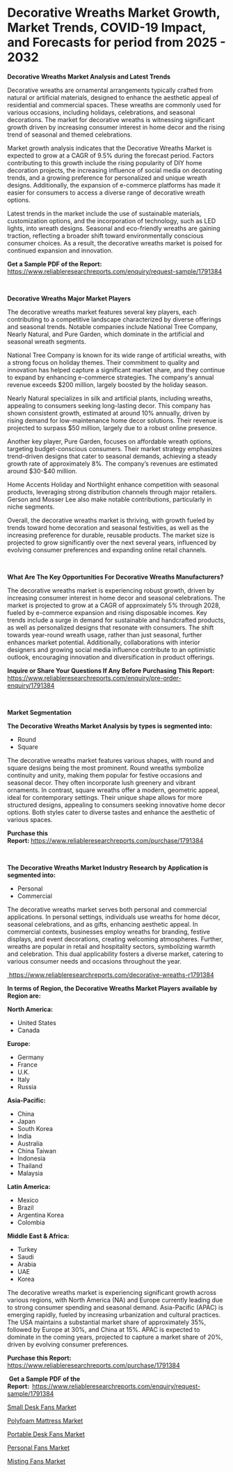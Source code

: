 <p><h1>Decorative Wreaths Market Growth, Market Trends, COVID-19 Impact, and Forecasts for period from 2025 - 2032</h1></p><p><strong>Decorative Wreaths Market Analysis and Latest Trends</strong></p>
<p><p>Decorative wreaths are ornamental arrangements typically crafted from natural or artificial materials, designed to enhance the aesthetic appeal of residential and commercial spaces. These wreaths are commonly used for various occasions, including holidays, celebrations, and seasonal decorations. The market for decorative wreaths is witnessing significant growth driven by increasing consumer interest in home decor and the rising trend of seasonal and themed celebrations.</p><p>Market growth analysis indicates that the Decorative Wreaths Market is expected to grow at a CAGR of 9.5% during the forecast period. Factors contributing to this growth include the rising popularity of DIY home decoration projects, the increasing influence of social media on decorating trends, and a growing preference for personalized and unique wreath designs. Additionally, the expansion of e-commerce platforms has made it easier for consumers to access a diverse range of decorative wreath options.</p><p>Latest trends in the market include the use of sustainable materials, customization options, and the incorporation of technology, such as LED lights, into wreath designs. Seasonal and eco-friendly wreaths are gaining traction, reflecting a broader shift toward environmentally conscious consumer choices. As a result, the decorative wreaths market is poised for continued expansion and innovation.</p></p>
<p><strong>Get a Sample PDF of the Report:&nbsp;</strong> <a href="https://www.reliableresearchreports.com/enquiry/request-sample/1791384?utm_campaign=34&utm_medium=2&utm_source=Github&utm_content=ia&utm_term=06022025&utm_id=decorative-wreaths">https://www.reliableresearchreports.com/enquiry/request-sample/1791384</a></p>
<p>&nbsp;</p>
<p><strong>Decorative Wreaths Major Market Players</strong></p>
<p><p>The decorative wreaths market features several key players, each contributing to a competitive landscape characterized by diverse offerings and seasonal trends. Notable companies include National Tree Company, Nearly Natural, and Pure Garden, which dominate in the artificial and seasonal wreath segments.</p><p>National Tree Company is known for its wide range of artificial wreaths, with a strong focus on holiday themes. Their commitment to quality and innovation has helped capture a significant market share, and they continue to expand by enhancing e-commerce strategies. The company's annual revenue exceeds $200 million, largely boosted by the holiday season.</p><p>Nearly Natural specializes in silk and artificial plants, including wreaths, appealing to consumers seeking long-lasting decor. This company has shown consistent growth, estimated at around 10% annually, driven by rising demand for low-maintenance home decor solutions. Their revenue is projected to surpass $50 million, largely due to a robust online presence.</p><p>Another key player, Pure Garden, focuses on affordable wreath options, targeting budget-conscious consumers. Their market strategy emphasizes trend-driven designs that cater to seasonal demands, achieving a steady growth rate of approximately 8%. The company’s revenues are estimated around $30-$40 million.</p><p>Home Accents Holiday and Northlight enhance competition with seasonal products, leveraging strong distribution channels through major retailers. Gerson and Mosser Lee also make notable contributions, particularly in niche segments.</p><p>Overall, the decorative wreaths market is thriving, with growth fueled by trends toward home decoration and seasonal festivities, as well as the increasing preference for durable, reusable products. The market size is projected to grow significantly over the next several years, influenced by evolving consumer preferences and expanding online retail channels.</p></p>
<p>&nbsp;</p>
<p><strong>What Are The Key Opportunities For Decorative Wreaths Manufacturers?</strong></p>
<p><p>The decorative wreaths market is experiencing robust growth, driven by increasing consumer interest in home decor and seasonal celebrations. The market is projected to grow at a CAGR of approximately 5% through 2028, fueled by e-commerce expansion and rising disposable incomes. Key trends include a surge in demand for sustainable and handcrafted products, as well as personalized designs that resonate with consumers. The shift towards year-round wreath usage, rather than just seasonal, further enhances market potential. Additionally, collaborations with interior designers and growing social media influence contribute to an optimistic outlook, encouraging innovation and diversification in product offerings.</p></p>
<p><strong>Inquire or Share Your Questions If Any Before Purchasing This Report:</strong> <a href="https://www.reliableresearchreports.com/enquiry/pre-order-enquiry/1791384?utm_campaign=34&utm_medium=2&utm_source=Github&utm_content=ia&utm_term=06022025&utm_id=decorative-wreaths">https://www.reliableresearchreports.com/enquiry/pre-order-enquiry/1791384</a></p>
<p>&nbsp;</p>
<p><strong>Market Segmentation</strong></p>
<p><strong>The Decorative Wreaths Market Analysis by types is segmented into:</strong></p>
<p><ul><li>Round</li><li>Square</li></ul></p>
<p><p>The decorative wreaths market features various shapes, with round and square designs being the most prominent. Round wreaths symbolize continuity and unity, making them popular for festive occasions and seasonal decor. They often incorporate lush greenery and vibrant ornaments. In contrast, square wreaths offer a modern, geometric appeal, ideal for contemporary settings. Their unique shape allows for more structured designs, appealing to consumers seeking innovative home decor options. Both styles cater to diverse tastes and enhance the aesthetic of various spaces.</p></p>
<p><strong>Purchase this Report:&nbsp;</strong><a href="https://www.reliableresearchreports.com/purchase/1791384?utm_campaign=34&utm_medium=2&utm_source=Github&utm_content=ia&utm_term=06022025&utm_id=decorative-wreaths">https://www.reliableresearchreports.com/purchase/1791384</a></p>
<p>&nbsp;</p>
<p><strong>The Decorative Wreaths Market Industry Research by Application is segmented into:</strong></p>
<p><ul><li>Personal</li><li>Commercial</li></ul></p>
<p><p>The decorative wreaths market serves both personal and commercial applications. In personal settings, individuals use wreaths for home décor, seasonal celebrations, and as gifts, enhancing aesthetic appeal. In commercial contexts, businesses employ wreaths for branding, festive displays, and event decorations, creating welcoming atmospheres. Further, wreaths are popular in retail and hospitality sectors, symbolizing warmth and celebration. This dual applicability fosters a diverse market, catering to various consumer needs and occasions throughout the year.</p></p>
<p><a href="https://www.reliableresearchreports.com/decorative-wreaths-r1791384?utm_campaign=34&utm_medium=2&utm_source=Github&utm_content=ia&utm_term=06022025&utm_id=decorative-wreaths">&nbsp;https://www.reliableresearchreports.com/decorative-wreaths-r1791384</a></p>
<p><strong>In terms of Region, the Decorative Wreaths Market Players available by Region are:</strong></p>
<p>
    <p> <strong> North America: </strong>
        <ul>
            <li>United States</li>
            <li>Canada</li>
        </ul>
        </p> 
    <p> <strong> Europe: </strong>
        <ul>
            <li>Germany</li>
            <li>France</li>
            <li>U.K.</li>
            <li>Italy</li>
            <li>Russia</li>
        </ul>
        </p> 
    <p> <strong> Asia-Pacific: </strong>
        <ul>
            <li>China</li>
            <li>Japan</li>
            <li>South Korea</li>
            <li>India</li>
            <li>Australia</li>
            <li>China Taiwan</li>
            <li>Indonesia</li>
            <li>Thailand</li>
            <li>Malaysia</li>
        </ul>
        </p> 
    <p> <strong> Latin America: </strong>
        <ul>
            <li>Mexico</li>
            <li>Brazil</li>
            <li>Argentina Korea</li>
            <li>Colombia</li>
        </ul>
        </p> 
    <p> <strong> Middle East & Africa: </strong>
        <ul>
            <li>Turkey</li>
            <li>Saudi</li>
            <li>Arabia</li>
            <li>UAE</li>
            <li>Korea</li>
        </ul>
    </p>
    </p>
<p><p>The decorative wreaths market is experiencing significant growth across various regions, with North America (NA) and Europe currently leading due to strong consumer spending and seasonal demand. Asia-Pacific (APAC) is emerging rapidly, fueled by increasing urbanization and cultural practices. The USA maintains a substantial market share of approximately 35%, followed by Europe at 30%, and China at 15%. APAC is expected to dominate in the coming years, projected to capture a market share of 20%, driven by evolving consumer preferences.</p></p>
<p><strong>Purchase this Report: </strong><a href="https://www.reliableresearchreports.com/purchase/1791384?utm_campaign=34&utm_medium=2&utm_source=Github&utm_content=ia&utm_term=06022025&utm_id=decorative-wreaths">https://www.reliableresearchreports.com/purchase/1791384</a></p>
<p>&nbsp;<strong>Get a Sample PDF of the Report:&nbsp;&nbsp;</strong><a href="https://www.reliableresearchreports.com/enquiry/request-sample/1791384?utm_campaign=34&utm_medium=2&utm_source=Github&utm_content=ia&utm_term=06022025&utm_id=decorative-wreaths">https://www.reliableresearchreports.com/enquiry/request-sample/1791384</a></p>
<p><strong></strong></p>
<p><p><a href="https://github.com/aksayvoogdt/Market-Research-Report-List-1/blob/main/small-desk-fans-market.md?utm_campaign=34&utm_medium=2&utm_source=Github&utm_content=ia&utm_term=06022025&utm_id=decorative-wreaths">Small Desk Fans Market</a></p><p><a href="https://github.com/alasmyayock/Market-Research-Report-List-1/blob/main/polyfoam-mattress-market.md?utm_campaign=34&utm_medium=2&utm_source=Github&utm_content=ia&utm_term=06022025&utm_id=decorative-wreaths">Polyfoam Mattress Market</a></p><p><a href="https://github.com/eusoffyhanty/Market-Research-Report-List-1/blob/main/portable-desk-fans-market.md?utm_campaign=34&utm_medium=2&utm_source=Github&utm_content=ia&utm_term=06022025&utm_id=decorative-wreaths">Portable Desk Fans Market</a></p><p><a href="https://github.com/itayjedhe/Market-Research-Report-List-1/blob/main/personal-fans-market.md?utm_campaign=34&utm_medium=2&utm_source=Github&utm_content=ia&utm_term=06022025&utm_id=decorative-wreaths">Personal Fans Market</a></p><p><a href="https://github.com/guneycigdem35/Market-Research-Report-List-5/blob/main/misting-fans-market.md?utm_campaign=34&utm_medium=2&utm_source=Github&utm_content=ia&utm_term=06022025&utm_id=decorative-wreaths">Misting Fans Market</a></p></p>